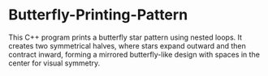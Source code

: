 # Butterfly-Printing-Pattern
This C++ program prints a butterfly star pattern using nested loops. It creates two symmetrical halves, where stars expand outward and then contract inward, forming a mirrored butterfly-like design with spaces in the center for visual symmetry.
